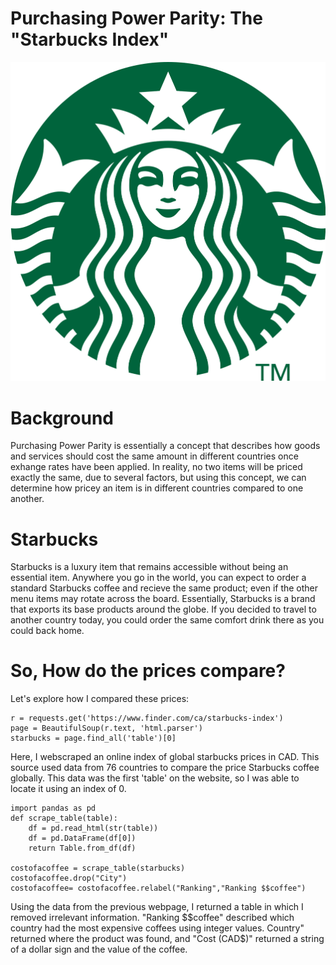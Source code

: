 # Purchasing Power Parity: The "Starbucks Index"
![sbucks](sbucks.png "sbucks")
# Background
Purchasing Power Parity is essentially a concept that describes how goods and services should cost the same amount in different countries once exhange rates have been applied. In reality, no two items will be priced exactly the same, due to several factors, but using this concept, we can determine how pricey an item is in different countries compared to one another. 
# Starbucks
Starbucks is a luxury item that remains accessible without being an essential item. Anywhere you go in the world, you can expect to order a standard Starbucks coffee and recieve the same product; even if the other menu items may rotate across the board. Essentially, Starbucks is a brand that exports its base products around the globe. If you decided to travel to another country today, you could order the same comfort drink there as you could back home. 

# So, How do the prices compare?
Let's explore how I compared these prices:
``` 
r = requests.get('https://www.finder.com/ca/starbucks-index') 
page = BeautifulSoup(r.text, 'html.parser') 
starbucks = page.find_all('table')[0] 
```
Here, I webscraped an online index of global starbucks prices in CAD. This source used data from 76 countries to compare the price Starbucks coffee globally. This data was the first 'table' on the website, so I was able to locate it using an index of 0. 

```
import pandas as pd
def scrape_table(table):
    df = pd.read_html(str(table))
    df = pd.DataFrame(df[0])
    return Table.from_df(df)
    
costofacoffee = scrape_table(starbucks)
costofacoffee.drop("City")
costofacoffee= costofacoffee.relabel("Ranking","Ranking $$coffee")
```

Using the data from the previous webpage, I returned a table in which I removed irrelevant information. "Ranking $$coffee" described which country had the most expensive coffees using integer values. Country" returned where the product was found, and "Cost (CAD$)" returned a string of  a dollar sign and the value of the coffee.

